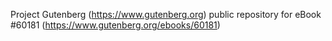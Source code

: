 Project Gutenberg (https://www.gutenberg.org) public repository for
eBook #60181 (https://www.gutenberg.org/ebooks/60181)
